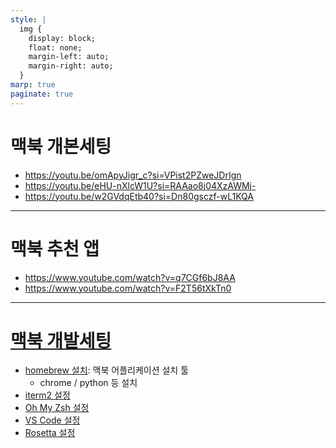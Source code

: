 ```yaml
---
style: |
  img {
    display: block;
    float: none;
    margin-left: auto;
    margin-right: auto;
  }
marp: true
paginate: true
---
```

# 맥북 개본세팅
- https://youtu.be/omApyJigr_c?si=VPist2PZweJDrIgn 
- https://youtu.be/eHU-nXlcW1U?si=RAAao8j04XzAWMj-
- https://youtu.be/w2GVdqEtb40?si=Dn80gsczf-wL1KQA

---
# 맥북 추천 앱 
- https://www.youtube.com/watch?v=q7CGf6bJ8AA
- https://www.youtube.com/watch?v=F2T56tXkTn0

---
# [맥북 개발세팅](https://youtu.be/B26yiuC5zPM?si=R_MRq6S8_E7CKlsK)
- [homebrew 설치](https://brew.sh/ko/): 맥북 어플리케이션 설치 툴 
  - chrome / python 등 설치 
- [iterm2 설정](https://iterm2.com/)
- [Oh My Zsh 설정](https://ohmyz.sh/)
- [VS Code 설정](https://code.visualstudio.com/)
- [Rosetta 설정](https://support.apple.com/ko-kr/HT211861)

